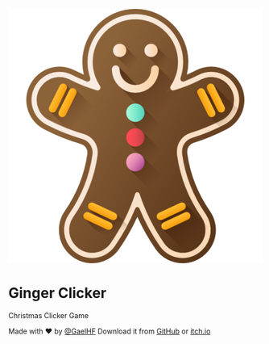![logo](https://raw.githubusercontent.com/GaelHF/Ginger-Clicker/refs/heads/main/Assets/ClickerAssets/Graphics/gingerbread.png)

# Ginger Clicker
 Christmas Clicker Game

Made with ❤️ by [@GaelHF](https://github.com/GaelHF/)
Download it from [GitHub](https://github.com/GaelHF/Ginger-Clicker/releases/latest) or [itch.io](https://gaelhf.itch.io/ginger-clicker)
